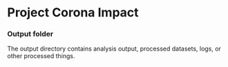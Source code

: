 # Project Corona Impact
### Output folder

The output directory contains analysis output, processed datasets, logs, or other processed things.
